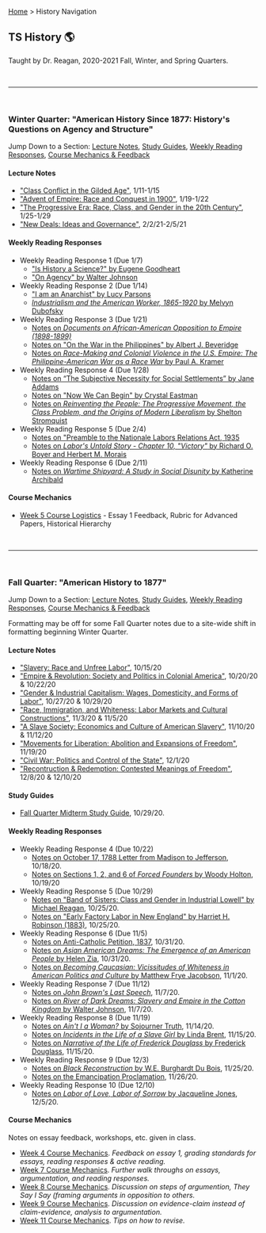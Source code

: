 [Home](https://andre-ye.github.io) > History Navigation

## TS History 🌎
Taught by Dr. Reagan, 2020-2021 Fall, Winter, and Spring Quarters.

<br>

---

<br>

### Winter Quarter: "American History Since 1877: History's Questions on Agency and Structure"

Jump Down to a Section: [Lecture Notes](#lecture-notes), [Study Guides](#study-guides), [Weekly Reading Responses](#weekly-reading-responses), [Course Mechanics & Feedback](#course-mechanics)

#### Lecture Notes
- ["Class Conflict in the Gilded Age"](https://andre-ye.github.io/history/winter/lectures/class-conflict-in-the-gilded-age), 1/11-1/15
- ["Advent of Empire: Race and Conquest in 1900"](https://andre-ye.github.io/history/winter/lectures/advent-of-empire), 1/19-1/22
- ["The Progressive Era: Race, Class, and Gender in the 20th Century"](https://andre-ye.github.io/history/winter/lectures/the-progressive-era), 1/25-1/29
- ["New Deals: Ideas and Governance"](/winter/lectures/new-deals), 2/2/21-2/5/21

#### Weekly Reading Responses
- Weekly Reading Response 1 (Due 1/7)
  - ["Is History a Science?" by Eugene Goodheart](https://andre-ye.github.io/history/winter/reading-responses/rr1/is-history-a-science)
  - ["On Agency" by Walter Johnson](https://andre-ye.github.io/history/winter/reading-responses/rr1/on-agency)
- Weekly Reading Response 2 (Due 1/14)
  - ["I am an Anarchist" by Lucy Parsons](https://andre-ye.github.io/history/winter/reading-responses/rr2/i-am-an-anarchist)
  - [*Industrialism and the American Worker, 1865-1920* by Melvyn Dubofsky](https://andre-ye.github.io/history/winter/reading-responses/rr2/industrialism-and-the-american-worker)
- Weekly Reading Response 3 (Due 1/21)
  - [Notes on *Documents on African-American Opposition to Empire (1898-1899)*](https://andre-ye.github.io/history/winter/reading-responses/rr3/documents-on-african-american-opposition)
  - [Notes on "On the War in the Philippines" by Albert J. Beveridge](https://andre-ye.github.io/history/winter/reading-responses/rr3/on-the-war-in-the-philippines)
  - [Notes on *Race-Making and Colonial Violence in the U.S. Empire: The Philippine-American War as a Race War* by Paul A. Kramer](https://andre-ye.github.io/history/winter/reading-responses/rr3/race-making-and-colonial-violence)
- Weekly Reading Response 4 (Due 1/28)
  - [Notes on “The Subjective Necessity for Social Settlements” by Jane Addams](https://andre-ye.github.io/history/winter/reading-responses/rr4/subjective-necessity)
  - [Notes on "Now We Can Begin" by Crystal Eastman](https://andre-ye.github.io/history/winter/reading-responses/rr4/now-we-can-begin)
  - [Notes on *Reinventing the People: The Progressive Movement, the Class Problem, and the Origins of Modern Liberalism* by Shelton Stromquist](https://andre-ye.github.io/history/winter/reading-responses/rr4/reinventing-the-people)
- Weekly Reading Response 5 (Due 2/4)
  - [Notes on "Preamble to the Nationale Labors Relations Act, 1935](https://andre-ye.github.io/history/winter/reading-responses/rr5/nlra)
  - [Notes on *Labor's Untold Story - Chapter 10, "Victory"* by Richard O. Boyer and Herbert M. Morais](https://andre-ye.github.io/history/winter/reading-responses/rr5/labors-untold-story)
- Weekly Reading Response 6 (Due 2/11)
  - [Notes on *Wartime Shipyard: A Study in Social Disunity* by Katherine Archibald](https://andre-ye.github.io/history/winter/reading-responses/rr6/wartime-shipyard)

#### Course Mechanics
- [Week 5 Course Logistics](https://andre-ye.github.io/history/winter/course-logistics/week-5) - Essay 1 Feedback, Rubric for Advanced Papers, Historical Hierarchy

<br>

---

<br>

### Fall Quarter: "American History to 1877"

Jump Down to a Section: [Lecture Notes](#lecture-notes-1), [Study Guides](#study-guides-1), [Weekly Reading Responses](#weekly-reading-responses-1), [Course Mechanics & Feedback](#course-mechanics-1)

Formatting may be off for some Fall Quarter notes due to a site-wide shift in formatting beginning Winter Quarter.

#### Lecture Notes
- ["Slavery: Race and Unfree Labor"](https://andre-ye.github.io/history/lecture-notes/slavery-race-and-unfree-labor), 10/15/20
- ["Empire & Revolution: Society and Politics in Colonial America"](https://andre-ye.github.io/history/lecture-notes/empire-and-revolution), 10/20/20 & 10/22/20
- ["Gender & Industrial Capitalism: Wages, Domesticity, and Forms of Labor"](https://andre-ye.github.io/history/lecture-notes/gender-and-industrial-capitalism), 10/27/20 & 10/29/20
- ["Race, Immigration, and Whiteness: Labor Markets and Cultural Constructions"](https://andre-ye.github.io/history/lecture-notes/race-and-immigration), 11/3/20 & 11/5/20
- ["A Slave Society: Economics and Culture of American Slavery"](https://andre-ye.github.io/history/lecture-notes/a-slave-society), 11/10/20 & 11/12/20
- ["Movements for Liberation: Abolition and Expansions of Freedom"](https://andre-ye.github.io/history/lecture-notes/movements-for-liberation), 11/19/20
- ["Civil War: Politics and Control of the State"](https://andre-ye.github.io/history/lecture-notes/civil-war), 12/1/20
- ["Recontruction & Redemption: Contested Meanings of Freedom"](https://andre-ye.github.io/history/lecture-notes/reconstruction-and-redemption), 12/8/20 & 12/10/20

#### Study Guides
- [Fall Quarter Midterm Study Guide](https://andre-ye.github.io/history/study-guides/fall-quarter-midterm-study-guide), 10/29/20.

#### Weekly Reading Responses
- Weekly Reading Response 4 (Due 10/22)
  - [Notes on October 17, 1788 Letter from Madison to Jefferson](https://andre-ye.github.io/history/rr4/letters-of-madison-notes), 10/18/20.
  - [Notes on Sections 1, 2, and 6 of *Forced Founders* by Woody Holton](https://andre-ye.github.io/history/rr4/forced-founders-notes), 10/19/20
- Weekly Reading Response 5 (Due 10/29)
  - [Notes on "Band of Sisters: Class and Gender in Industrial Lowell" by Michael Reagan](https://andre-ye.github.io/history/rr5/band-of-sisters), 10/25/20.
  - [Notes on "Early Factory Labor in New England" by Harriet H. Robinson (1883)](https://andre-ye.github.io/history/rr5/early-factory-labor), 10/25/20.
- Weekly Reading Response 6 (Due 11/5)
  - [Notes on Anti-Catholic Petition, 1837](https://andre-ye.github.io/history/rr6/anti-catholic-petition), 10/31/20.
  - [Notes on *Asian American Dreams: The Emergence of an American People* by Helen Zia](https://andre-ye.github.io/history/rr6/asian-american-dreams), 10/31/20.
  - [Notes on *Becoming Caucasian: Vicissitudes of Whiteness in American Politics and Culture* by Matthew Frye Jacobson](https://andre-ye.github.io/history/rr6/becoming-caucasian), 11/1/20.
- Weekly Reading Response 7 (Due 11/12)
  - [Notes on *John Brown's Last Speech*](https://andre-ye.github.io/history/rr7/john-brown), 11/7/20.
  - [Notes on *River of Dark Dreams: Slavery and Empire in the Cotton Kingdom* by Walter Johnson](https://andre-ye.github.io/history/rr7/river-of-dark-dreams), 11/7/20.
- Weekly Reading Response 8 (Due 11/19)
  - [Notes on *Ain't I a Woman?* by Sojourner Truth](https://andre-ye.github.io/history/rr8/aint-i-a-woman), 11/14/20.
  - [Notes on *Incidents in the Life of a Slave Girl* by Linda Brent](https://andre-ye.github.io/history/rr8/life-of-a-slave-girl), 11/15/20.
  - [Notes on *Narrative of the Life of Frederick Douglass* by Frederick Douglass](https://andre-ye.github.io/history/rr8/narrative-of-the-life-of-frederick-douglass), 11/15/20.
- Weekly Reading Response 9 (Due 12/3)
  - [Notes on *Black Reconstruction* by W.E. Burghardt Du Bois](https://andre-ye.github.io/history/rr9/black_reconstruction), 11/25/20.
  - [Notes on the Emancipation Proclamation](https://andre-ye.github.io/history/rr9/emancipation_proclamation), 11/26/20.
- Weekly Reading Response 10 (Due 12/10)
  - [Notes on *Labor of Love, Labor of Sorrow* by Jacqueline Jones](https://andre-ye.github.io/history/rr10/labor-of-love), 12/5/20.
  
#### Course Mechanics
Notes on essay feedback, workshops, etc. given in class.
- [Week 4 Course Mechanics](https://andre-ye.github.io/history/course-mechanics/week-4). *Feedback on essay 1, grading standards for essays, reading responses & active reading.*
- [Week 7 Course Mechanics](https://andre-ye.github.io/history/course-mechanics/week-7). *Further walk throughs on essays, argumentation, and reading responses.*
- [Week 8 Course Mechanics](https://andre-ye.github.io/history/course-mechanics/week-8). *Discussion on steps of argumention, They Say I Say (framing arguments in opposition to others.*
- [Week 9 Course Mechanics](https://andre-ye.github.io/history/course-mechanics/week-9). *Discussion on evidence-claim instead of claim-evidence, analysis to argumentation.*
- [Week 11 Course Mechanics](https://andre-ye.github.io/history/course-mechanics/week_11). *Tips on how to revise.*
